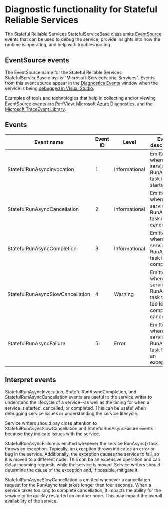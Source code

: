 <properties
   pageTitle="Stateful Reliable Services diagnostics | Microsoft Azure"
   description="Diagnostic functionality for Stateful Reliable Services"
   services="service-fabric"
   documentationCenter=".net"
   authors="AlanWarwick"
   manager="timlt"
   editor=""/>

<tags
   ms.service="Service-Fabric"
   ms.devlang="dotnet"
   ms.topic="article"
   ms.tgt_pltfrm="NA"
   ms.workload="NA"
   ms.date="05/17/2016"
   ms.author="alanwar"/>

# Diagnostic functionality for Stateful Reliable Services
The Stateful Reliable Services StatefulServiceBase class emits [EventSource](https://msdn.microsoft.com/library/system.diagnostics.tracing.eventsource.aspx) events that can be used to debug the service, provide insights into how the runtime is operating, and help with troubleshooting.

## EventSource events
The EventSource name for the Stateful Reliable Services StatefulServiceBase class is "Microsoft-ServiceFabric-Services". Events from this event source appear in the
[Diagnostics Events](service-fabric-diagnostics-how-to-monitor-and-diagnose-services-locally.md#view-service-fabric-system-events-in-visual-studio) window when the service is being [debugged in Visual Studio](service-fabric-debugging-your-application.md).

Examples of tools and technologies that help in collecting and/or viewing EventSource events are [PerfView](http://www.microsoft.com/download/details.aspx?id=28567),
[Microsoft Azure Diagnostics](../cloud-services/cloud-services-dotnet-diagnostics.md), and the
[Microsoft TraceEvent Library](http://www.nuget.org/packages/Microsoft.Diagnostics.Tracing.TraceEvent).

## Events

|Event name|Event ID|Level|Event description|
|----------|--------|-----|-----------------|
|StatefulRunAsyncInvocation|1|Informational|Emitted when service RunAsync task is started|
|StatefulRunAsyncCancellation|2|Informational|Emitted when service RunAsync task is cancelled|
|StatefulRunAsyncCompletion|3|Informational|Emitted when service RunAsync task is completed|
|StatefulRunAsyncSlowCancellation|4|Warning|Emitted when service RunAsync task takes too long to complete cancellation|
|StatefulRunAsyncFailure|5|Error|Emitted when service RunAsync task throws an exception|

## Interpret events

StatefulRunAsyncInvocation, StatefulRunAsyncCompletion, and StatefulRunAsyncCancellation events are useful to the service writer to understand the lifecycle of a service--as well as the timing for when a service is started, cancelled, or completed. This can be useful when debugging service issues or understanding the service lifecycle.

Service writers should pay close attention
to StatefulRunAsyncSlowCancellation and StatefulRunAsyncFailure events because they indicate issues with the service.

StatefulRunAsyncFailure is emitted whenever
the service RunAsync() task throws an exception. Typically, an exception thrown indicates an error or bug in the service. Additionally, the exception causes the service to fail, so it is moved to a different node. This can be an expensive operation and can delay incoming requests while the service is moved. Service writers should determine the cause of the exception and, if possible, mitigate it.

StatefulRunAsyncSlowCancellation is emitted whenever a cancellation request for the RunAsync task takes longer than four seconds. When a service takes too long to complete cancellation, it impacts
the ability for the service to be quickly restarted on another node. This may impact the overall availability of the service.
